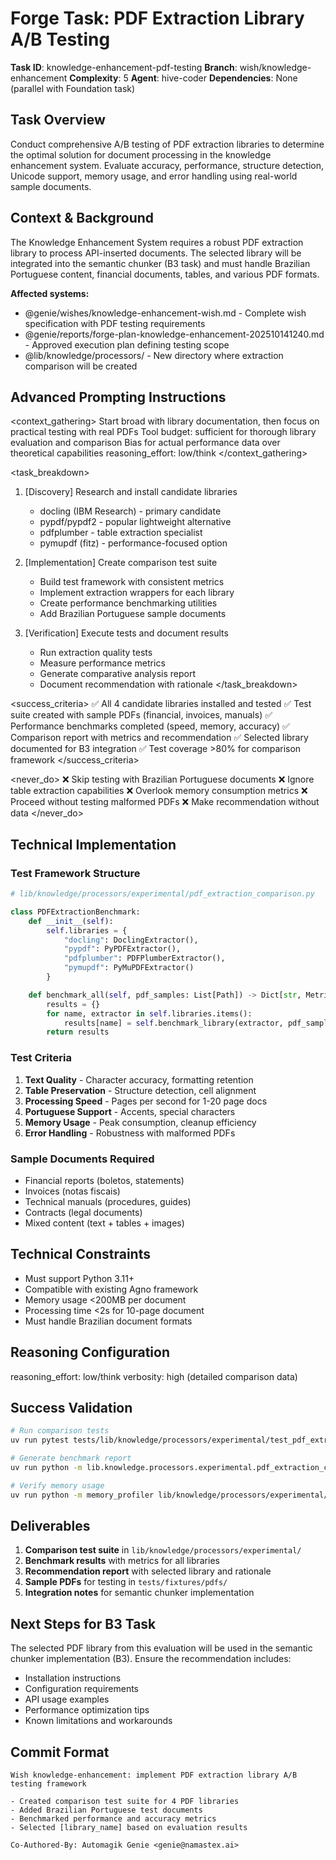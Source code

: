 # Forge Task: PDF Extraction Library A/B Testing

**Task ID**: knowledge-enhancement-pdf-testing
**Branch**: wish/knowledge-enhancement
**Complexity**: 5
**Agent**: hive-coder
**Dependencies**: None (parallel with Foundation task)

## Task Overview
Conduct comprehensive A/B testing of PDF extraction libraries to determine the optimal solution for document processing in the knowledge enhancement system. Evaluate accuracy, performance, structure detection, Unicode support, memory usage, and error handling using real-world sample documents.

## Context & Background
The Knowledge Enhancement System requires a robust PDF extraction library to process API-inserted documents. The selected library will be integrated into the semantic chunker (B3 task) and must handle Brazilian Portuguese content, financial documents, tables, and various PDF formats.

**Affected systems:**
- @genie/wishes/knowledge-enhancement-wish.md - Complete wish specification with PDF testing requirements
- @genie/reports/forge-plan-knowledge-enhancement-202510141240.md - Approved execution plan defining testing scope
- @lib/knowledge/processors/ - New directory where extraction comparison will be created

## Advanced Prompting Instructions

<context_gathering>
Start broad with library documentation, then focus on practical testing with real PDFs
Tool budget: sufficient for thorough library evaluation and comparison
Bias for actual performance data over theoretical capabilities
reasoning_effort: low/think
</context_gathering>

<task_breakdown>
1. [Discovery] Research and install candidate libraries
   - docling (IBM Research) - primary candidate
   - pypdf/pypdf2 - popular lightweight alternative
   - pdfplumber - table extraction specialist
   - pymupdf (fitz) - performance-focused option

2. [Implementation] Create comparison test suite
   - Build test framework with consistent metrics
   - Implement extraction wrappers for each library
   - Create performance benchmarking utilities
   - Add Brazilian Portuguese sample documents

3. [Verification] Execute tests and document results
   - Run extraction quality tests
   - Measure performance metrics
   - Generate comparative analysis report
   - Document recommendation with rationale
</task_breakdown>

<success_criteria>
✅ All 4 candidate libraries installed and tested
✅ Test suite created with sample PDFs (financial, invoices, manuals)
✅ Performance benchmarks completed (speed, memory, accuracy)
✅ Comparison report with metrics and recommendation
✅ Selected library documented for B3 integration
✅ Test coverage >80% for comparison framework
</success_criteria>

<never_do>
❌ Skip testing with Brazilian Portuguese documents
❌ Ignore table extraction capabilities
❌ Overlook memory consumption metrics
❌ Proceed without testing malformed PDFs
❌ Make recommendation without data
</never_do>

## Technical Implementation

### Test Framework Structure
```python
# lib/knowledge/processors/experimental/pdf_extraction_comparison.py

class PDFExtractionBenchmark:
    def __init__(self):
        self.libraries = {
            "docling": DoclingExtractor(),
            "pypdf": PyPDFExtractor(),
            "pdfplumber": PDFPlumberExtractor(),
            "pymupdf": PyMuPDFExtractor()
        }

    def benchmark_all(self, pdf_samples: List[Path]) -> Dict[str, Metrics]:
        results = {}
        for name, extractor in self.libraries.items():
            results[name] = self.benchmark_library(extractor, pdf_samples)
        return results
```

### Test Criteria
1. **Text Quality** - Character accuracy, formatting retention
2. **Table Preservation** - Structure detection, cell alignment
3. **Processing Speed** - Pages per second for 1-20 page docs
4. **Portuguese Support** - Accents, special characters
5. **Memory Usage** - Peak consumption, cleanup efficiency
6. **Error Handling** - Robustness with malformed PDFs

### Sample Documents Required
- Financial reports (boletos, statements)
- Invoices (notas fiscais)
- Technical manuals (procedures, guides)
- Contracts (legal documents)
- Mixed content (text + tables + images)

## Technical Constraints
- Must support Python 3.11+
- Compatible with existing Agno framework
- Memory usage <200MB per document
- Processing time <2s for 10-page document
- Must handle Brazilian document formats

## Reasoning Configuration
reasoning_effort: low/think
verbosity: high (detailed comparison data)

## Success Validation
```bash
# Run comparison tests
uv run pytest tests/lib/knowledge/processors/experimental/test_pdf_extraction_comparison.py -v

# Generate benchmark report
uv run python -m lib.knowledge.processors.experimental.pdf_extraction_comparison --benchmark

# Verify memory usage
uv run python -m memory_profiler lib/knowledge/processors/experimental/pdf_extraction_comparison.py
```

## Deliverables
1. **Comparison test suite** in `lib/knowledge/processors/experimental/`
2. **Benchmark results** with metrics for all libraries
3. **Recommendation report** with selected library and rationale
4. **Sample PDFs** for testing in `tests/fixtures/pdfs/`
5. **Integration notes** for semantic chunker implementation

## Next Steps for B3 Task
The selected PDF library from this evaluation will be used in the semantic chunker implementation (B3). Ensure the recommendation includes:
- Installation instructions
- Configuration requirements
- API usage examples
- Performance optimization tips
- Known limitations and workarounds

## Commit Format
```
Wish knowledge-enhancement: implement PDF extraction library A/B testing framework

- Created comparison test suite for 4 PDF libraries
- Added Brazilian Portuguese test documents
- Benchmarked performance and accuracy metrics
- Selected [library_name] based on evaluation results

Co-Authored-By: Automagik Genie <genie@namastex.ai>
```